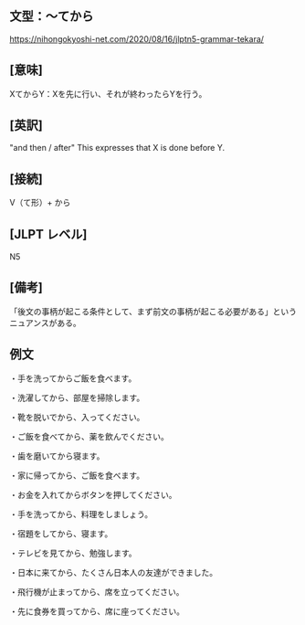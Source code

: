 ## 文型：〜てから
<https://nihongokyoshi-net.com/2020/08/16/jlptn5-grammar-tekara/>

## [意味]

XてからY：Xを先に行い、それが終わったらYを行う。

## [英訳]
"and then / after"
This expresses that X is done before Y.

## [接続]
V（て形）+ から

## [JLPT レベル]
N5

## [備考]
「後文の事柄が起こる条件として、まず前文の事柄が起こる必要がある」というニュアンスがある。

## 例文

・手を洗ってからご飯を食べます。

・洗濯してから、部屋を掃除します。

・靴を脱いでから、入ってください。

・ご飯を食べてから、薬を飲んでください。

・歯を磨いてから寝ます。

・家に帰ってから、ご飯を食べます。

・お金を入れてからボタンを押してください。

・手を洗ってから、料理をしましょう。

・宿題をしてから、寝ます。

・テレビを見てから、勉強します。

・日本に来てから、たくさん日本人の友達ができました。

・飛行機が止まってから、席を立ってください。

・先に食券を買ってから、席に座ってください。
